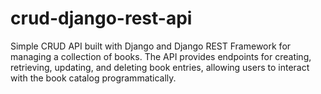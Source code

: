 # crud-django-rest-api
 Simple CRUD API built with Django and Django REST Framework for managing a collection of books. The API provides endpoints for creating, retrieving, updating, and deleting book entries, allowing users to interact with the book catalog programmatically.
